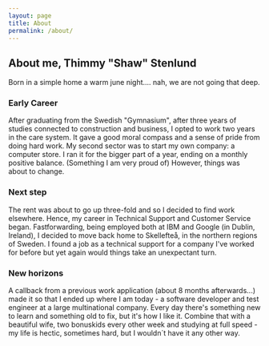 ```yaml
---
layout: page
title: About
permalink: /about/
---
```


## About me, Thimmy "Shaw" Stenlund

Born in a simple home a warm june night.... nah, we are not going that deep. 

### Early Career

After graduating from the Swedish "Gymnasium", after three years of studies connected to construction and business, I opted to work two years in the care system. It gave a good moral compass and a sense of pride from doing hard work. My second sector was to start my own company: a computer store. I ran it for the bigger part of a year, ending on a monthly positive balance. (Something I am very proud of) However, things was about to change.

### Next step

The rent was about to go up three-fold and so I decided to find work elsewhere. Hence, my career in Technical Support and Customer Service began. Fastforwarding, being employed both at IBM and Google (in Dublin, Ireland), I decided to move back home to Skellefteå, in the northern regions of Sweden. I found a job as a technical support for a company I've worked for before but yet again would things take an unexpectant turn.

### New horizons

A callback from a previous work application (about 8 months afterwards...) made it so that I ended up where I am today - a software developer and test engineer at a large multinational company. Every day there's something new to learn and something old to fix, but it's how I like it. Combine that with a beautiful wife, two bonuskids every other week and studying at full speed - my life is hectic, sometimes hard, but I wouldn´t have it any other way. 